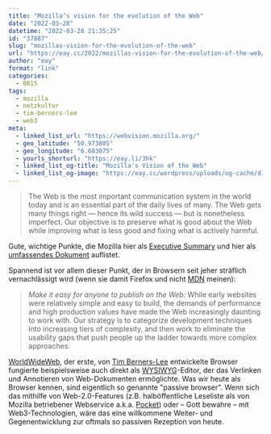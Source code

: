 ```yaml
---
title: "Mozilla’s vision for the evolution of the Web"
date: "2022-03-28"
datetime: "2022-03-28 21:35:25"
id: "37887"
slug: "mozillas-vision-for-the-evolution-of-the-web"
url: "https://eay.cc/2022/mozillas-vision-for-the-evolution-of-the-web/"
author: "eay"
format: "link"
categories:
  - 0815
tags:
  - mozilla
  - netzkultur
  - tim-berners-lee
  - web3
meta:
  - linked_list_url: "https://webvision.mozilla.org/"
  - geo_latitude: "50.973805"
  - geo_longitude: "6.683075"
  - yourls_shorturl: "https://eay.li/3hk"
  - linked_list_og-title: "Mozilla's Vision of the Web"
  - linked_list_og-image: "https://eay.cc/wordpress/uploads/og-cache/d1339f9cbffa4ddd976d19a4183848c5.webp"
---
```


> The Web is the most important communication system in the world today and is an essential part of the daily lives of many. The Web gets many things right — hence its wild success — but is nonetheless imperfect. Our objective is to preserve what is good about the Web while improving what is less good and fixing what is actively harmful.

Gute, wichtige Punkte, die Mozilla hier als [Executive Summary](https://webvision.mozilla.org/) und hier als [umfassendes Dokument](https://webvision.mozilla.org/full/) auflistet.

Spannend ist vor allem dieser Punkt, der in Browsern seit jeher sträflich vernachlässigt wird (wenn sie damit Firefox und nicht [MDN](https://developer.mozilla.org/en-US/) meinen):

> _Make it easy for anyone to publish on the Web:_ While early websites were relatively simple and easy to build, the demands of performance and high production values have made the Web increasingly daunting to work with. Our strategy is to categorize development techniques into increasing tiers of complexity, and then work to eliminate the usability gaps that push people up the ladder towards more complex approaches.

[WorldWideWeb](https://en.wikipedia.org/wiki/WorldWideWeb), der erste, von [Tim Berners-Lee](https://en.wikipedia.org/wiki/Tim_Berners-Lee) entwickelte Browser fungierte beispielsweise auch direkt als [WYSIWYG](https://en.wikipedia.org/wiki/WYSIWYG?wprov=sfti1)\-Editor, der das Verlinken und Annotieren von Web-Dokumenten ermöglichte. Was wir heute als Browser kennen, sind eigentlich so genannte "passive browser". Wenn sich das mithilfe von Web-2.0-Features (z.B. halböffentliche Leseliste als von Mozilla betriebener Webservice a.k.a. [Pocket](https://getpocket.com/de/)) oder – Gott bewahre – mit Web3-Technologien, wäre das eine willkommene Weiter- und Gegenentwicklung zur oftmals so passiven Rezeption von heute.
